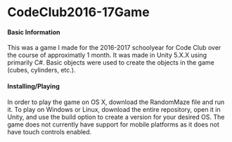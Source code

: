 # CodeClub2016-17Game
#### Basic Information
This was a game I made for the 2016-2017 schoolyear for Code Club over the course of approximatly 1 month. It was made in Unity 5.X.X using primarily C#. Basic objects were used to create the objects in the game (cubes, cylinders, etc.). 

#### Installing/Playing
In order to play the game on OS X, download the RandomMaze file and run it. To play on Windows or Linux, download the entire repository, open it in Unity, and use the build option to create a version for your desired OS. The game does not currently have support for mobile platforms as it does not have touch controls enabled. 

